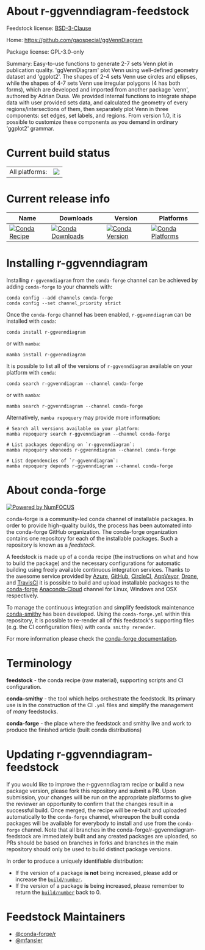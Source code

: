 About r-ggvenndiagram-feedstock
===============================

Feedstock license: [BSD-3-Clause](https://github.com/conda-forge/r-ggvenndiagram-feedstock/blob/main/LICENSE.txt)

Home: https://github.com/gaospecial/ggVennDiagram

Package license: GPL-3.0-only

Summary: Easy-to-use functions to generate 2-7 sets Venn plot in publication quality. 'ggVennDiagram' plot Venn using well-defined geometry dataset and 'ggplot2'. The shapes of 2-4 sets Venn use circles and ellipses, while the shapes of 4-7 sets Venn use irregular polygons (4 has both forms), which are developed and imported from another package 'venn', authored by Adrian Dusa. We provided internal functions to integrate shape data with user provided sets data, and calculated the geometry of every regions/intersections of them, then separately plot Venn in three components: set edges, set labels, and regions. From version 1.0, it is possible to customize these components as you demand in ordinary 'ggplot2' grammar.

Current build status
====================


<table><tr><td>All platforms:</td>
    <td>
      <a href="https://dev.azure.com/conda-forge/feedstock-builds/_build/latest?definitionId=17323&branchName=main">
        <img src="https://dev.azure.com/conda-forge/feedstock-builds/_apis/build/status/r-ggvenndiagram-feedstock?branchName=main">
      </a>
    </td>
  </tr>
</table>

Current release info
====================

| Name | Downloads | Version | Platforms |
| --- | --- | --- | --- |
| [![Conda Recipe](https://img.shields.io/badge/recipe-r--ggvenndiagram-green.svg)](https://anaconda.org/conda-forge/r-ggvenndiagram) | [![Conda Downloads](https://img.shields.io/conda/dn/conda-forge/r-ggvenndiagram.svg)](https://anaconda.org/conda-forge/r-ggvenndiagram) | [![Conda Version](https://img.shields.io/conda/vn/conda-forge/r-ggvenndiagram.svg)](https://anaconda.org/conda-forge/r-ggvenndiagram) | [![Conda Platforms](https://img.shields.io/conda/pn/conda-forge/r-ggvenndiagram.svg)](https://anaconda.org/conda-forge/r-ggvenndiagram) |

Installing r-ggvenndiagram
==========================

Installing `r-ggvenndiagram` from the `conda-forge` channel can be achieved by adding `conda-forge` to your channels with:

```
conda config --add channels conda-forge
conda config --set channel_priority strict
```

Once the `conda-forge` channel has been enabled, `r-ggvenndiagram` can be installed with `conda`:

```
conda install r-ggvenndiagram
```

or with `mamba`:

```
mamba install r-ggvenndiagram
```

It is possible to list all of the versions of `r-ggvenndiagram` available on your platform with `conda`:

```
conda search r-ggvenndiagram --channel conda-forge
```

or with `mamba`:

```
mamba search r-ggvenndiagram --channel conda-forge
```

Alternatively, `mamba repoquery` may provide more information:

```
# Search all versions available on your platform:
mamba repoquery search r-ggvenndiagram --channel conda-forge

# List packages depending on `r-ggvenndiagram`:
mamba repoquery whoneeds r-ggvenndiagram --channel conda-forge

# List dependencies of `r-ggvenndiagram`:
mamba repoquery depends r-ggvenndiagram --channel conda-forge
```


About conda-forge
=================

[![Powered by
NumFOCUS](https://img.shields.io/badge/powered%20by-NumFOCUS-orange.svg?style=flat&colorA=E1523D&colorB=007D8A)](https://numfocus.org)

conda-forge is a community-led conda channel of installable packages.
In order to provide high-quality builds, the process has been automated into the
conda-forge GitHub organization. The conda-forge organization contains one repository
for each of the installable packages. Such a repository is known as a *feedstock*.

A feedstock is made up of a conda recipe (the instructions on what and how to build
the package) and the necessary configurations for automatic building using freely
available continuous integration services. Thanks to the awesome service provided by
[Azure](https://azure.microsoft.com/en-us/services/devops/), [GitHub](https://github.com/),
[CircleCI](https://circleci.com/), [AppVeyor](https://www.appveyor.com/),
[Drone](https://cloud.drone.io/welcome), and [TravisCI](https://travis-ci.com/)
it is possible to build and upload installable packages to the
[conda-forge](https://anaconda.org/conda-forge) [Anaconda-Cloud](https://anaconda.org/)
channel for Linux, Windows and OSX respectively.

To manage the continuous integration and simplify feedstock maintenance
[conda-smithy](https://github.com/conda-forge/conda-smithy) has been developed.
Using the ``conda-forge.yml`` within this repository, it is possible to re-render all of
this feedstock's supporting files (e.g. the CI configuration files) with ``conda smithy rerender``.

For more information please check the [conda-forge documentation](https://conda-forge.org/docs/).

Terminology
===========

**feedstock** - the conda recipe (raw material), supporting scripts and CI configuration.

**conda-smithy** - the tool which helps orchestrate the feedstock.
                   Its primary use is in the construction of the CI ``.yml`` files
                   and simplify the management of *many* feedstocks.

**conda-forge** - the place where the feedstock and smithy live and work to
                  produce the finished article (built conda distributions)


Updating r-ggvenndiagram-feedstock
==================================

If you would like to improve the r-ggvenndiagram recipe or build a new
package version, please fork this repository and submit a PR. Upon submission,
your changes will be run on the appropriate platforms to give the reviewer an
opportunity to confirm that the changes result in a successful build. Once
merged, the recipe will be re-built and uploaded automatically to the
`conda-forge` channel, whereupon the built conda packages will be available for
everybody to install and use from the `conda-forge` channel.
Note that all branches in the conda-forge/r-ggvenndiagram-feedstock are
immediately built and any created packages are uploaded, so PRs should be based
on branches in forks and branches in the main repository should only be used to
build distinct package versions.

In order to produce a uniquely identifiable distribution:
 * If the version of a package **is not** being increased, please add or increase
   the [``build/number``](https://docs.conda.io/projects/conda-build/en/latest/resources/define-metadata.html#build-number-and-string).
 * If the version of a package **is** being increased, please remember to return
   the [``build/number``](https://docs.conda.io/projects/conda-build/en/latest/resources/define-metadata.html#build-number-and-string)
   back to 0.

Feedstock Maintainers
=====================

* [@conda-forge/r](https://github.com/conda-forge/r/)
* [@mfansler](https://github.com/mfansler/)

